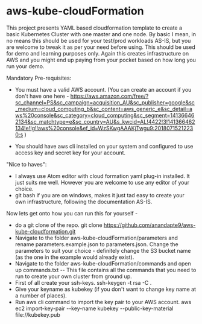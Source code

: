 # aws-kube-cloudFormation

This project presents YAML based cloudformation template to create a basic Kubernetes Cluster with one master and one node. By basic I mean, in no means this should be used for your test/prod workloads AS-IS, but you are welcome to tweak it as per your need before using. This should be used for demo and learning purposes only. Again this creates infrastructure on AWS and you might end up paying from your pocket based on how long you run your demo.

Mandatory Pre-requisites:
- You must have a valid AWS account. (You can create an account if you don't have one here - https://aws.amazon.com/free/?sc_channel=PS&sc_campaign=acquisition_AU&sc_publisher=google&sc_medium=cloud_computing_b&sc_content=aws_generic_e&sc_detail=aws%20console&sc_category=cloud_computing&sc_segment=141366462134&sc_matchtype=e&sc_country=AU&s_kwcid=AL!4422!3!141366462134!e!!g!!aws%20console&ef_id=WzSKwgAAAKjTwgu9:20180715212230:s )

- You should have aws cli installed on your system and configured to use access key and secret key for your account.

"Nice to haves":
- I always use Atom editor with cloud formation yaml plug-in installed. It just suits me well. However you are welcome to use any editor of your choice.
- git bash if you are on windows, makes it just tad easy to create your own infrastructure, following the documentation AS-IS.

Now lets get onto how you can run this for yourself -

- do a git clone of the repo. git clone https://github.com/anandapte9/aws-kube-cloudformation.git
- Navigate to the folder aws-kube-cloudFormation/parameters and rename parameters.example.json to parameters.json. Change the parameters to suit your choice - definitely change the S3 bucket name (as the one in the example would already exist).
- Navigate to the folder aws-kube-cloudFormation/commands and open up commands.txt -- This file contains all the commands that you need to run to create your own cluster from ground up.
- First of all create your ssh-keys.
      ssh-keygen -t rsa -C .
- Give your keyname as kubekey (if you don't want to change key name at a number of places).
- Run aws cli command to import the key pair to your AWS account.
     aws ec2 import-key-pair --key-name kubekey --public-key-material file://kubekey.pub
